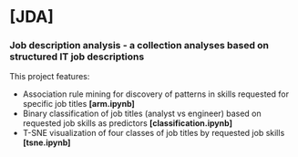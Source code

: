 # [JDA]

### Job description analysis - a collection analyses based on structured IT job descriptions

This project features:

- Association rule mining for discovery of patterns in skills requested for specific job titles **[arm.ipynb]**
- Binary classification of job titles (analyst vs engineer) based on requested job skills as predictors **[classification.ipynb]**
- T-SNE visualization of four classes of job titles by requested job skills **[tsne.ipynb]**